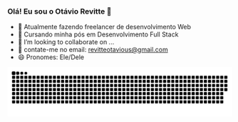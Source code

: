 ### Olá! Eu sou o Otávio Revitte 👋

- 🔭 Atualmente fazendo freelancer de desenvolvimento Web 
- 🌱 Cursando minha pós em Desenvolvimento Full Stack
- 👯 I’m looking to collaborate on ...
- 🤔 contate-me no email: revitteotavious@gmail.com
- 😄 Pronomes: Ele/Dele

<picture>
  <source media="(prefers-color-scheme: dark)" srcset="https://raw.githubusercontent.com/Revitte/Revitte/output/github-contribution-grid-snake-dark.svg">
  <source media="(prefers-color-scheme: light)" srcset="https://raw.githubusercontent.com/Revitte/Revitte/output/github-contribution-grid-snake.svg">
  <img alt="github contribution grid snake animation" src="https://raw.githubusercontent.com/Revitte/Revitte/output/github-contribution-grid-snake.svg">
</picture>
